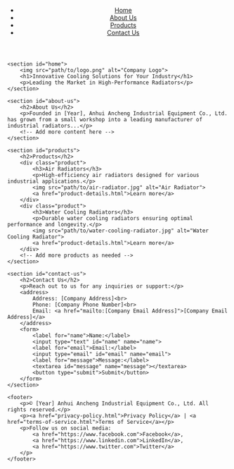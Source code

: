 <!DOCTYPE html>
<html lang="en">
<head>
    <meta charset="UTF-8">
    <meta name="viewport" content="width=device-width, initial-scale=1.0">
    <title>Anhui Ancheng Industrial Equipment Co., Ltd.</title>
    <link rel="stylesheet" href="styles.css">
</head>
<body>
    <header>
        <nav>
            <ul>
                <li><a href="#home">Home</a></li>
                <li><a href="#about-us">About Us</a></li>
                <li><a href="#products">Products</a></li>
                <li><a href="#contact-us">Contact Us</a></li>
            </ul>
        </nav>
    </header>

    <section id="home">
        <img src="path/to/logo.png" alt="Company Logo">
        <h1>Innovative Cooling Solutions for Your Industry</h1>
        <p>Leading the Market in High-Performance Radiators</p>
    </section>

    <section id="about-us">
        <h2>About Us</h2>
        <p>Founded in [Year], Anhui Ancheng Industrial Equipment Co., Ltd. has grown from a small workshop into a leading manufacturer of industrial radiators...</p>
        <!-- Add more content here -->
    </section>

    <section id="products">
        <h2>Products</h2>
        <div class="product">
            <h3>Air Radiators</h3>
            <p>High-efficiency air radiators designed for various industrial applications.</p>
            <img src="path/to/air-radiator.jpg" alt="Air Radiator">
            <a href="product-details.html">Learn more</a>
        </div>
        <div class="product">
            <h3>Water Cooling Radiators</h3>
            <p>Durable water cooling radiators ensuring optimal performance and longevity.</p>
            <img src="path/to/water-cooling-radiator.jpg" alt="Water Cooling Radiator">
            <a href="product-details.html">Learn more</a>
        </div>
        <!-- Add more products as needed -->
    </section>

    <section id="contact-us">
        <h2>Contact Us</h2>
        <p>Reach out to us for any inquiries or support:</p>
        <address>
            Address: [Company Address]<br>
            Phone: [Company Phone Number]<br>
            Email: <a href="mailto:[Company Email Address]">[Company Email Address]</a>
        </address>
        <form>
            <label for="name">Name:</label>
            <input type="text" id="name" name="name">
            <label for="email">Email:</label>
            <input type="email" id="email" name="email">
            <label for="message">Message:</label>
            <textarea id="message" name="message"></textarea>
            <button type="submit">Submit</button>
        </form>
    </section>

    <footer>
        <p>© [Year] Anhui Ancheng Industrial Equipment Co., Ltd. All rights reserved.</p>
        <p><a href="privacy-policy.html">Privacy Policy</a> | <a href="terms-of-service.html">Terms of Service</a></p>
        <p>Follow us on social media: 
            <a href="https://www.facebook.com">Facebook</a>, 
            <a href="https://www.linkedin.com">LinkedIn</a>, 
            <a href="https://www.twitter.com">Twitter</a>
        </p>
    </footer>
</body>
</html>
